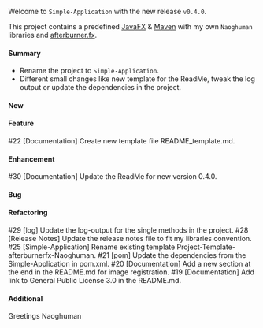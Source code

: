 Welcome to `Simple-Application` with the new release `v0.4.0`.

This project contains a predefined [JavaFX] &amp; [Maven] with my own `Naoghuman` 
libraries and [afterburner.fx].



#### Summary
* Rename the project to `Simple-Application`.
* Different small changes like new template for the ReadMe, tweak the log output 
  or update the dependencies in the project.



#### New



#### Feature
#22 [Documentation] Create new template file README_template.md.



#### Enhancement
#30 [Documentation] Update the ReadMe for new version 0.4.0.



#### Bug



#### Refactoring
#29 [log] Update the log-output for the single methods in the project.
#28 [Release Notes] Update the release notes file to fit my libraries convention.
#25 [Simple-Application] Rename existing template Project-Template-afterburnerfx-Naoghuman.
#21 [pom] Update the dependencies from the Simple-Application in pom.xml.
#20 [Documentation] Add a new section at the end in the README.md for image registration.
#19 [Documentation] Add link to General Public License 3.0 in the README.md.



#### Additional



Greetings
Naoghuman



[//]: # (Issues which will be integrated in this release)



[//]: # (Links)
[afterburner.fx]:https://github.com/AdamBien/afterburner.fx
[JavaFX]:http://docs.oracle.com/javase/8/javase-clienttechnologies.htm
[Maven]:http://maven.apache.org/

